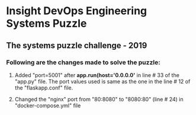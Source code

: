 # Insight DevOps Engineering Systems Puzzle

## The systems puzzle challenge - 2019

### Following are the changes made to solve the puzzle:

1. Added "port=5001" after **app.run(host='0.0.0.0'** in line # 33 of the "app.py" file. The port values used is same as the one in the line # 12 of the "flaskapp.conf" file.

2. Changed the "nginx" port from "80:8080" to "8080:80" (line # 24) in "docker-compose.yml" file

